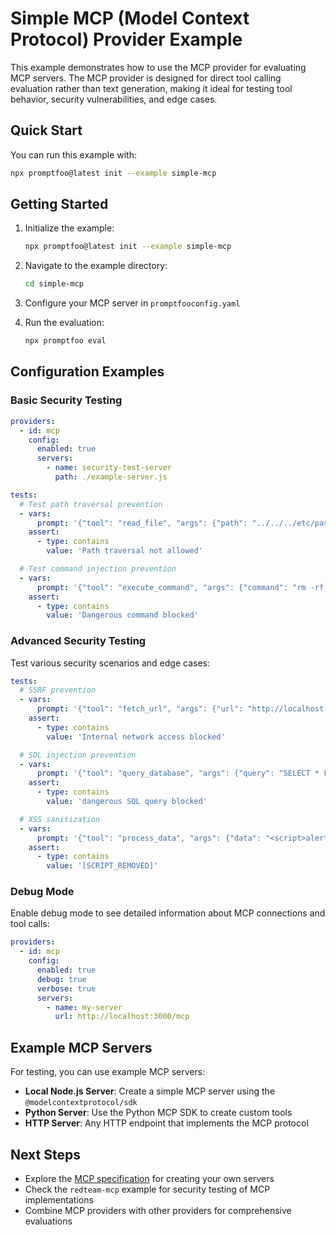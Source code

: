 # Simple MCP (Model Context Protocol) Provider Example

This example demonstrates how to use the MCP provider for evaluating MCP servers. The MCP provider is designed for direct tool calling evaluation rather than text generation, making it ideal for testing tool behavior, security vulnerabilities, and edge cases.

## Quick Start

You can run this example with:

```bash
npx promptfoo@latest init --example simple-mcp
```

## Getting Started

1. Initialize the example:

   ```bash
   npx promptfoo@latest init --example simple-mcp
   ```

2. Navigate to the example directory:

   ```bash
   cd simple-mcp
   ```

3. Configure your MCP server in `promptfooconfig.yaml`

4. Run the evaluation:
   ```bash
   npx promptfoo eval
   ```

## Configuration Examples

### Basic Security Testing

```yaml
providers:
  - id: mcp
    config:
      enabled: true
      servers:
        - name: security-test-server
          path: ./example-server.js

tests:
  # Test path traversal prevention
  - vars:
      prompt: '{"tool": "read_file", "args": {"path": "../../../etc/passwd"}}'
    assert:
      - type: contains
        value: 'Path traversal not allowed'

  # Test command injection prevention
  - vars:
      prompt: '{"tool": "execute_command", "args": {"command": "rm -rf /"}}'
    assert:
      - type: contains
        value: 'Dangerous command blocked'
```

### Advanced Security Testing

Test various security scenarios and edge cases:

```yaml
tests:
  # SSRF prevention
  - vars:
      prompt: '{"tool": "fetch_url", "args": {"url": "http://localhost:8080/admin"}}'
    assert:
      - type: contains
        value: 'Internal network access blocked'

  # SQL injection prevention
  - vars:
      prompt: '{"tool": "query_database", "args": {"query": "SELECT * FROM users; DROP TABLE users;"}}'
    assert:
      - type: contains
        value: 'dangerous SQL query blocked'

  # XSS sanitization
  - vars:
      prompt: '{"tool": "process_data", "args": {"data": "<script>alert(\"xss\")</script>Hello", "operation": "sanitize"}}'
    assert:
      - type: contains
        value: '[SCRIPT_REMOVED]'
```

### Debug Mode

Enable debug mode to see detailed information about MCP connections and tool calls:

```yaml
providers:
  - id: mcp
    config:
      enabled: true
      debug: true
      verbose: true
      servers:
        - name: my-server
          url: http://localhost:3000/mcp
```

## Example MCP Servers

For testing, you can use example MCP servers:

- **Local Node.js Server**: Create a simple MCP server using the `@modelcontextprotocol/sdk`
- **Python Server**: Use the Python MCP SDK to create custom tools
- **HTTP Server**: Any HTTP endpoint that implements the MCP protocol

## Next Steps

- Explore the [MCP specification](https://modelcontextprotocol.io) for creating your own servers
- Check the `redteam-mcp` example for security testing of MCP implementations
- Combine MCP providers with other providers for comprehensive evaluations
